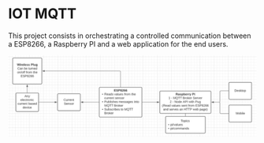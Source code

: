 # IOT MQTT

This project consists in orchestrating a controlled communication between a ESP8266, a Raspberry PI and a web application for the end users.

![Diagram](https://github.com/tiagohorta21/iot_mqtt/blob/main/images/diagram.png)
